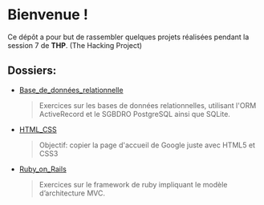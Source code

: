 # Bienvenue !
Ce dépôt a pour but de rassembler quelques projets réalisées pendant la session 7 de **THP**. (The Hacking Project)

## Dossiers:

- [Base_de_données_relationnelle](https://github.com/Huasheng31/THP_S7/tree/master/Base_de_donn%C3%A9es_relationnelle)
	> Exercices sur les bases de données relationnelles, utilisant l'ORM ActiveRecord et le SGBDRO PostgreSQL ainsi que  SQLite.
- [HTML_CSS](https://github.com/Huasheng31/THP_S7/tree/master/HTML_CSS/Page_google_sem1_j2)
	> Objectif: copier la page d'accueil de Google juste avec HTML5 et CSS3
- [Ruby_on_Rails](https://github.com/Huasheng31/THP_S7/tree/master/Ruby_on_Rails/the-gossip-project)
	> Exercices sur le framework de ruby impliquant le modèle d’architecture MVC.